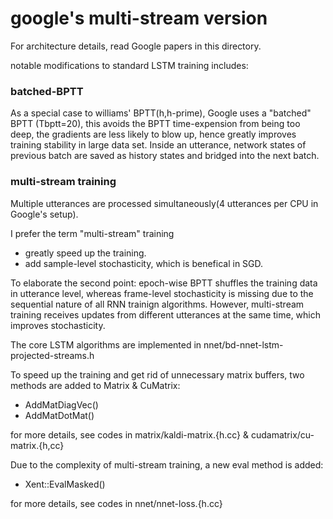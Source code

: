 # google's multi-stream version
For architecture details, read Google papers in this directory.

notable modifications to standard LSTM training includes:
### batched-BPTT
As a special case to williams' BPTT(h,h-prime), Google uses a "batched" BPTT (Tbptt=20), this avoids the BPTT time-expension from being too deep, the gradients are less likely to blow up, hence greatly improves training stability in large data set.
Inside an utterance, network states of previous batch are saved as history states and bridged into the next batch.

### multi-stream training
Multiple utterances are processed simultaneously(4 utterances per CPU in Google's setup). 

I prefer the term "multi-stream" training
* greatly speed up the training.
* add sample-level stochasticity, which is benefical in SGD.

To elaborate the second point: epoch-wise BPTT shuffles the training data in utterance level, whereas frame-level stochasticity is missing due to the sequential nature of all RNN trainign algorithms. However, multi-stream training receives updates from different utterances at the same time, which improves stochasticity.

The core LSTM algorithms are implemented in nnet/bd-nnet-lstm-projected-streams.h

To speed up the training and get rid of unnecessary matrix buffers, two methods are added to Matrix & CuMatrix:
* AddMatDiagVec() 
* AddMatDotMat()

for more details, see codes in matrix/kaldi-matrix.{h.cc} & cudamatrix/cu-matrix.{h,cc}

Due to the complexity of multi-stream training, a new eval method is added:
* Xent::EvalMasked()

for more details, see codes in nnet/nnet-loss.{h.cc}

